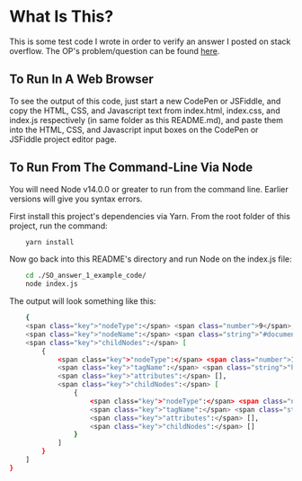 # What Is This?

This is some test code I wrote in order to verify an answer I posted on stack overflow. The OP's problem/question can be found [here](https://stackoverflow.com/questions/74805484/issue-with-recursive-function-converting-dom-element-to-json/).

## To Run In A Web Browser

To see the output of this code, just start a new CodePen or JSFiddle, and copy the HTML, CSS, and Javascript text from index.html, index.css, and index.js respectively (in same folder as this README.md), and paste them into the HTML, CSS, and Javascript input boxes on the CodePen or JSFiddle project editor page.

## To Run From The Command-Line Via Node

You will need Node v14.0.0 or greater to run from the command line. Earlier versions will give you syntax errors.

First install this project's dependencies via Yarn. From the root folder of this project, run the command:

```bash
    yarn install
```

Now go back into this README's directory and run Node on the index.js file:

```bash
    cd ./SO_answer_1_example_code/
    node index.js
```

The output will look something like this:

```bash
    {
    <span class="key">"nodeType":</span> <span class="number">9</span>,
    <span class="key">"nodeName":</span> <span class="string">"#document"</span>,
    <span class="key">"childNodes":</span> [
        {
            <span class="key">"nodeType":</span> <span class="number">1</span>,
            <span class="key">"tagName":</span> <span class="string">"html"</span>,
            <span class="key">"attributes":</span> [],
            <span class="key">"childNodes":</span> [
                {
                    <span class="key">"nodeType":</span> <span class="number">1</span>,
                    <span class="key">"tagName":</span> <span class="string">"body"</span>,
                    <span class="key">"attributes":</span> [],
                    <span class="key">"childNodes":</span> []
                }
            ]
        }
    ]
}
```
